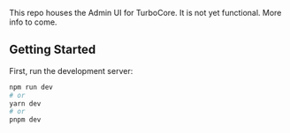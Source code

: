 This repo houses the Admin UI for TurboCore. It is not yet functional. More info to come.

## Getting Started

First, run the development server:

```bash
npm run dev
# or
yarn dev
# or
pnpm dev
```
